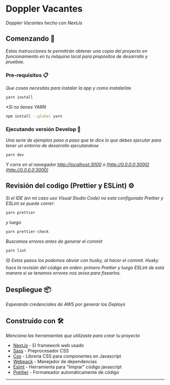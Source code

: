 # Doppler Vacantes

_Doppler Vacantes hecho con NextJs_

## Comenzando 🚀

_Estas instrucciones te permitirán obtener una copia del proyecto en funcionamiento en tu máquina local para propósitos de desarrollo y pruebas._

### Pre-requisitos 📋

_Que cosas necesitas para instalar la app y como instalarlas_

```bash
yarn install
```

_\*Si no tienes YARN_

```bash
npm install --global yarn
```

### Ejecutando versión Develop 🔧

_Una serie de ejemplos paso a paso que te dice lo que debes ejecutar para tener un entorno de desarrollo ejecutandose_

```bash
yarn dev
```

_Y corre en el navegador [http://localhost:3000](http://localhost:3000) o [http://0.0.0.0:3000](http://0.0.0.0:3000)_

## Revisión del codigo (Prettier y ESLint) ⚙️

_Si el IDE (en mi caso uso Visual Studio Code) no esta configurado Prettier y ESLint se puede correr:_

```bash
yarn prettier
```

_y luego_

```bash
yarn prettier-check
```

_Buscamos errores antes de generar el commit_

```bash
yarn lint
```

🟡 _Estos pasos los podemos obviar con husky, al hacer el commit._
_Husky hace la revisión del código en orden: primero Prettier y luego ESLint de esta manera si se tenemos errores nos avisa para fixearlos._

## Despliegue 📦

_Esperando credenciales de AWS por generar los Deploys_

## Construido con 🛠️

_Menciona las herramientas que utilizaste para crear tu proyecto_

- [NextJs](https://nextjs.org/) - El framework web usado
- [Sass](https://sass-lang.com/) - Preprocesador CSS
- [Css](https://styled-components.com/) - Librería CSS para componentes en Javascript
- [Webpack](https://rometools.github.io/rome/) - Manejador de dependencias
- [Eslint](https://eslint.org/) - Herramienta para "limpiar" código javascript
- [Prettier](https://prettier.io/) - Formateador automáticamente de código

---
